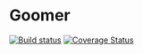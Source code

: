 # Goomer
[![Build status](https://ci.appveyor.com/api/projects/status/gqbnw8lb9cxmrg1m?svg=true)](https://ci.appveyor.com/project/gyankov/goomer)
[![Coverage Status](https://coveralls.io/repos/github/gyankov/Goomer/badge.svg?branch=master)](https://coveralls.io/github/gyankov/Goomer?branch=master)